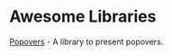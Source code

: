 # Awesome Libraries

[Popovers](https://github.com/aheze/Popovers) - A library to present popovers.
